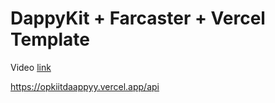 # DappyKit + Farcaster + Vercel Template

Video [link](https://github.com/Amedev20/opkitdaappy/raw/main/v.mp4)

https://opkiitdaappyy.vercel.app/api
